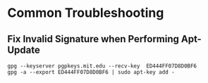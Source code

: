 # Common Troubleshooting

## Fix Invalid Signature when Performing Apt-Update

```gpg --keyserver pgpkeys.mit.edu --recv-key  ED444FF07D8D0BF6``` \
```gpg -a --export ED444FF07D8D0BF6 | sudo apt-key add -```
